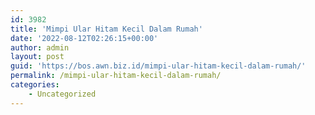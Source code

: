 ```yaml
---
id: 3982
title: 'Mimpi Ular Hitam Kecil Dalam Rumah'
date: '2022-08-12T02:26:15+00:00'
author: admin
layout: post
guid: 'https://bos.awn.biz.id/mimpi-ular-hitam-kecil-dalam-rumah/'
permalink: /mimpi-ular-hitam-kecil-dalam-rumah/
categories:
    - Uncategorized
---
```


